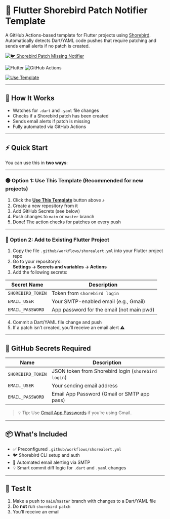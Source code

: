 # 🚨 Flutter Shorebird Patch Notifier Template

A GitHub Actions-based template for Flutter projects using [Shorebird](https://shorebird.dev). Automatically detects Dart/YAML code pushes that require patching and sends email alerts if no patch is created.

[![🐦 Shorebird Patch Missing Notifier](https://github.com/AayushPaigwar/short-alert-template/actions/workflows/shorealert.yml/badge.svg)](https://github.com/AayushPaigwar/short-alert-template/actions/workflows/shorealert.yml)

![Flutter](https://img.shields.io/badge/Flutter-Compatible-blue)
![GitHub Actions](https://img.shields.io/badge/GitHub-Actions-blue)

[![Use Template](https://img.shields.io/badge/Use-This%20Template-brightgreen)](https://github.com/aayushpaigwar/short-alert-template/generate)

---

## 🧩 How It Works

- Watches for `.dart` and `.yaml` file changes
- Checks if a Shorebird patch has been created
- Sends email alerts if patch is missing
- Fully automated via GitHub Actions

---

## ⚡ Quick Start

You can use this in **two ways**:

---

### 🟢 Option 1: Use This Template (Recommended for new projects)

1. Click the **[Use This Template](https://github.com/aayushpaigwar/short-alert-template/generate)** button above ⤴️
2. Create a new repository from it
3. Add GitHub Secrets (see below)
4. Push changes to `main` or `master` branch
5. Done! The action checks for patches on every push

---

### 🔧 Option 2: Add to Existing Flutter Project

1. Copy the file `.github/workflows/shorealert.yml` into your Flutter project repo  
2. Go to your repository’s:  
   **Settings → Secrets and variables → Actions**
3. Add the following secrets:

| Secret Name        | Description                                  |
|--------------------|----------------------------------------------|
| `SHOREBIRD_TOKEN`  | Token from `shorebird login`                 |
| `EMAIL_USER`       | Your SMTP-enabled email (e.g., Gmail)        |
| `EMAIL_PASSWORD`   | App password for the email (not main pwd)    |

4. Commit a Dart/YAML file change and push
5. If a patch isn’t created, you’ll receive an email alert ⚠️

---

## 🔐 GitHub Secrets Required

| Name              | Description                                  |
|-------------------|----------------------------------------------|
| `SHOREBIRD_TOKEN` | JSON token from Shorebird login (`shorebird login`) |
| `EMAIL_USER`      | Your sending email address                   |
| `EMAIL_PASSWORD`  | Email App Password (Gmail or SMTP app pass)  |

> 💡 Tip: Use [Gmail App Passwords](https://support.google.com/accounts/answer/185833) if you’re using Gmail.

---

## 📦 What's Included

- ✅ Preconfigured `.github/workflows/shorealert.yml`
- 🐦 Shorebird CLI setup and auth
- 📨 Automated email alerting via SMTP
- 💡 Smart commit diff logic for `.dart` and `.yaml` changes

---

## 🧪 Test It

1. Make a push to `main`/`master` branch with changes to a Dart/YAML file
2. Do **not** run `shorebird patch`
3. You’ll receive an email

